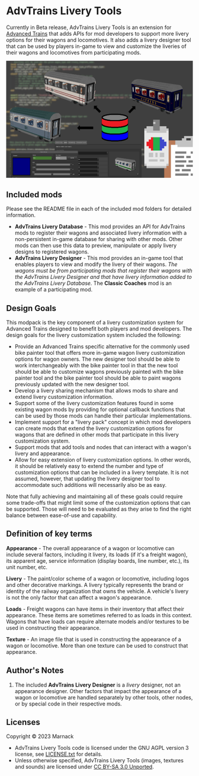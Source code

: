 # AdvTrains Livery Tools

Currently in Beta release, AdvTrains Livery Tools is an extension for [Advanced Trains](https://content.minetest.net/packages/orwell/advtrains/) that adds APIs for mod developers to support more livery options for their wagons and locomotives.  It also adds a livery designer tool that can be used by players in-game to view and customize the liveries of their wagons and locomotives from participating mods.

![](screenshot.png)

## Included mods

Please see the README file in each of the included mod folders for detailed information.

- **AdvTrains Livery Database** - This mod provides an API for AdvTrains mods to register their wagons and associated livery information with a non-persistent in-game database for sharing with other mods.  Other mods can then use this data to preview, manipulate or apply livery designs to registered wagons.
- **AdvTrains Livery Designer** - This mod provides an in-game tool that enables players to view and modify the livery of their wagons.  *The wagons must be from participating mods that register their wagons with the AdvTrains Livery Designer and that have livery information added to the AdvTrains Livery Database.*  The **Classic Coaches** mod is an example of a participating mod.

## Design Goals

This modpack is the key component of a livery customization system for Advanced Trains designed to benefit both players and mod developers.  The design goals for the livery customization system included the following:

* Provide an Advanced Trains specific alternative for the commonly used bike painter tool that offers more in-game wagon livery customization options for wagon owners.  The new designer tool should be able to work interchangeably with the bike painter tool in that the new tool should be able to customize wagons previously painted with the bike painter tool and the bike painter tool should be able to paint wagons previously updated with the new designer tool.
* Develop a livery sharing mechanism that allows mods to share and extend livery customization information.
* Support some of the livery customization features found in some existing wagon mods by providing for optional callback functions that can be used by those mods can handle their particular implementations.
* Implement support for a "livery pack" concept in which mod developers can create mods that extend the livery customization options for wagons that are defined in other mods that participate in this livery customization system.
* Support mods that add tools and nodes that can interact with a wagon's livery and appearance.
* Allow for easy extension of livery customization options.  In other words, it should be relatively easy to extend the number and type of customization options that can be included in a livery template.  It is not assumed, however, that updating the livery designer tool to accommodate such additions will necessarily also be as easy.

Note that fully achieving and maintaining all of these goals could require some trade-offs that might limit some of the customization options that can be supported.   Those will need to be evaluated as they arise to find the right balance between ease-of-use and capability.

## Definition of key terms

**Appearance** - The overall appearance of a wagon or locomotive can include several factors, including it livery, its loads (if it's a freight wagon), its apparent age, service information (display boards, line number, etc.), its unit number, etc.

**Livery** - The paint/color scheme of a wagon or locomotive, including logos and other decorative markings.  A livery typically represents the brand or identity of the railway organization that owns the vehicle.  A vehicle's livery is not the only factor that can affect a wagon's appearance.

**Loads** - Freight wagons can have items in their inventory that affect their appearance.  These items are sometimes referred to as loads in this context.  Wagons that have loads can require alternate models and/or textures to be used in constructing their appearance.

**Texture** - An image file that is used in constructing the appearance of a wagon or locomotive.  More than one texture can be used to construct that appearance.

## Author's Notes

1) The included **AdvTrains Livery Designer** is a *livery* designer, not an appearance designer.  Other factors that impact the appearance of a wagon or locomotive are handled separately by other tools, other nodes, or by special code in their respective mods.

## Licenses

Copyright © 2023 Marnack

- AdvTrains Livery Tools code is licensed under the GNU AGPL version 3 license, see [LICENSE.txt](LICENSE.txt) for details.
- Unless otherwise specified, AdvTrains Livery Tools (images, textures and sounds) are licensed under [CC BY-SA 3.0 Unported](https://creativecommons.org/licenses/by-sa/3.0/).



